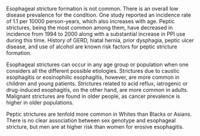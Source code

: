 Esophageal stricture formation is not common. There is an overall low disease prevalence for the condition. One study reported an incidence rate of 1.1 per 10000 person-years, which also increases with age. Peptic strictures, being the most common among them, have decreased in incidence from 1994 to 2000 along with a substantial increase in PPI use during this time. History of GERD, hiatal hernia, prior dysphagia, peptic ulcer disease, and use of alcohol are known risk factors for peptic stricture formation.

Esophageal strictures can occur in any age group or population when one considers all the different possible etiologies. Strictures due to caustic esophagitis or eosinophilic esophagitis, however, are more common in children and young patients. Strictures related to acid reflux, iatrogenic or drug-induced esophagitis, on the other hand, are more common in adults. Malignant strictures are found in older people, as cancer prevalence is higher in older populations.

Peptic strictures are tenfold more common in Whites than Blacks or Asians. There is no clear association between sex genotype and esophageal stricture, but men are at higher risk than women for erosive esophagitis.